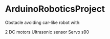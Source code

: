 # ArduinoRoboticsProject
Obstacle avoiding car-like robot with:

2 DC motors 
Ultrasonic sensor
Servo s90
